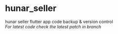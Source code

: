 # hunar_seller
hunar seller flutter app code backup &amp; version control <br>
*For latest code check the latest patch in branch*
